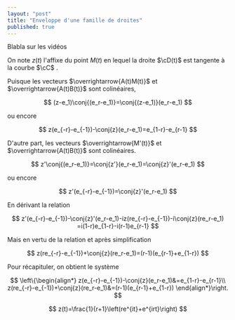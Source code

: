 ```yaml
---
layout: "post"
title: "Enveloppe d'une famille de droites"
published: true
---
```


Blabla sur les vidéos


On note $z(t)$ l'affixe du point $M(t)$ en lequel la droite $\cD(t)$ est tangente à la courbe $\cC$ .

<!-- Faire un dessin -->

Puisque les vecteurs $\overrightarrow{A(t)M(t)}$ et $\overrightarrow{A(t)B(t)}$ sont colinéaires,

$$
(z-e_1)\conj{(e_r-e_1)}=\conj{(z-e_1)}(e_r-e_1)
$$

ou encore

$$
z(e_{-r}-e_{-1})-\conj{z}(e_r-e_1)=e_{1-r}-e_{r-1}
$$

D'autre part, les vecteurs $\overrightarrow{M'(t)}$ et $\overrightarrow{A(t)B(t)}$ sont colinéaires.

$$
z'\conj{(e_r-e_1)}=\conj{z'}(e_r-e_1)=\conj{z}'(e_r-e_1)
$$

ou encore

$$
z'(e_{-r}-e_{-1})=\conj{z}'(e_r-e_1)
$$


En dérivant la relation

$$
z'(e_{-r}-e_{-1})-\conj{z}'(e_r-e_1)-iz(re_{-r}-e_{-1})-i\conj{z}(re_r-e_1)
=i(1-r)e_{1-r}-i(r-1)e_{r-1}
$$

Mais en vertu de la relation et après simplification

$$
z(re_{-r}-e_{-1})+\conj{z}(re_r-e_1)=(r-1)(e_{r-1}+e_{1-r})
$$

Pour récapituler, on obtient le système

$$
\left\{\begin{align*}
z(e_{-r}-e_{-1})-\conj{z}(e_r-e_1)&=e_{1-r}-e_{r-1}\\
z(re_{-r}-e_{-1})+\conj{z}(re_r-e_1)&=(r-1)(e_{r-1}+e_{1-r})
\end{align*}\right.
$$




$$
z(t)=\frac{1}{r+1}\left(re^{it}+e^{irt}\right)
$$
